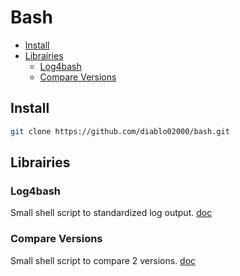 # Bash

<!-- START doctoc generated TOC please keep comment here to allow auto update -->
<!-- DON'T EDIT THIS SECTION, INSTEAD RE-RUN doctoc TO UPDATE -->


- [Install](#install)
- [Librairies](#librairies)
  - [Log4bash](#log4bash)
  - [Compare Versions](#compare-versions)

<!-- END doctoc generated TOC please keep comment here to allow auto update -->

## Install

```bash
git clone https://github.com/diablo02000/bash.git
```

## Librairies

### Log4bash

Small shell script to standardized log output. [doc](https://github.com/diablo02000/bash/tree/master/Log4bash)

### Compare Versions

Small shell script to compare 2 versions. [doc](https://github.com/diablo02000/bash/tree/master/compare_versions)
